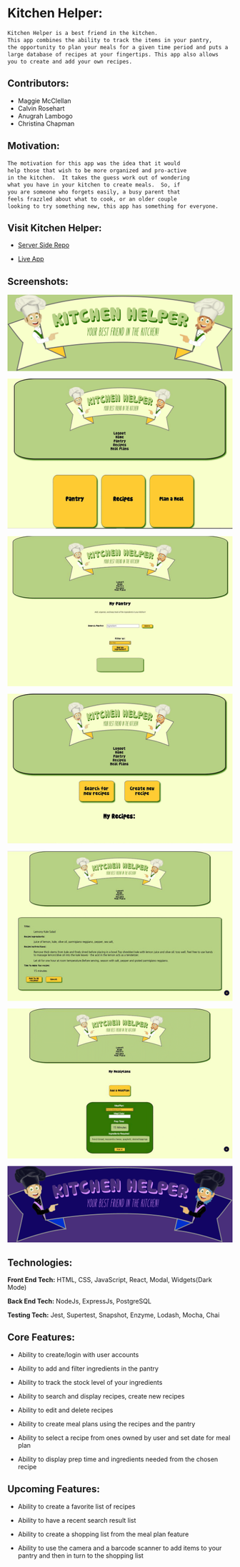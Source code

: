 # Kitchen Helper:

    Kitchen Helper is a best friend in the kitchen.
    This app combines the ability to track the items in your pantry,
    the opportunity to plan your meals for a given time period and puts a
    large database of recipes at your fingertips. This app also allows
    you to create and add your own recipes.
    


## Contributors:

- Maggie McClellan
- Calvin Rosehart
- Anugrah Lambogo
- Christina Chapman


## Motivation:

    The motivation for this app was the idea that it would
    help those that wish to be more organized and pro-active
    in the kitchen.  It takes the guess work out of wondering
    what you have in your kitchen to create meals.  So, if
    you are someone who forgets easily, a busy parent that
    feels frazzled about what to cook, or an older couple
    looking to try something new, this app has something for everyone.
    

## Visit Kitchen Helper:

  * [Server Side Repo](https://github.com/thinkful-ei-iguana/Delta-Squad-Server)

  * [Live App](https://delta-squad-app.now.sh/)



## Screenshots:

   ![Landing Logo](src/Assets/LandingLogo.gif)

   ![Home Page](src/Assets/homePage.gif)

   ![Pantry Landing Page](src/Assets/pantryLanding.gif)   

   ![Recipe Landing Page](src/Assets/recipeLanding.gif)

   ![Recipe Detail Page](src/Assets/recipeDetail.gif)
   
   ![Meal Plan Add](src/Assets/planAdd.gif)
   
   ![Dark Mode Banner](src/Assets/DarkMode-Banner.gif)

   

## Technologies:

**Front End Tech:** HTML, CSS, JavaScript, React, Modal, Widgets(Dark Mode)

**Back End Tech:** NodeJs, ExpressJs, PostgreSQL

**Testing Tech:** Jest, Supertest, Snapshot, Enzyme, Lodash, Mocha, Chai

## Core Features:

- Ability to create/login with user accounts

- Ability to add and filter ingredients in the pantry

- Ability to track the stock level of your ingredients

- Ability to search and display recipes, create new recipes

- Ability to edit and delete recipes

- Ability to create meal plans using the recipes and the pantry

- Ability to select a recipe from ones owned by user and set date for meal plan

- Ability to display prep time and ingredients needed from the chosen recipe

## Upcoming Features:

- Ability to create a favorite list of recipes

- Ability to have a recent search result list

- Ability to create a shopping list from the meal plan feature

- Ability to use the camera and a barcode scanner to add items to your pantry and then in turn to the shopping list


